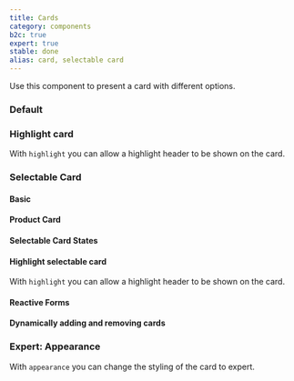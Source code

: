 ```yaml
---
title: Cards
category: components
b2c: true
expert: true
stable: done
alias: card, selectable card
---
```


Use this component to present a card with different options.

### Default

<!-- example(card) -->

### Highlight card

With `highlight` you can allow a highlight header to be shown on the card.

<!-- example(highlight-card) -->

### Selectable Card

#### Basic

<!-- example(selectable-card-basic) -->

#### Product Card

<!-- example(selectable-card-product) -->

#### Selectable Card States

<!-- example(selectable-card-states) -->

#### Highlight selectable card

With `highlight` you can allow a highlight header to be shown on the card.

<!-- example(highlight-selectable-card) -->

#### Reactive Forms

<!-- example(selectable-card-reactive) -->

#### Dynamically adding and removing cards

<!-- example(selectable-card-dynamic) -->

<div class="docs-expert-container">

### Expert: Appearance

With `appearance` you can change the styling of the card to expert.

<!-- example(selectable-card-expert) -->
</div>
